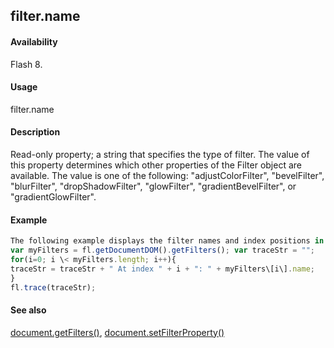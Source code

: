 ## filter.name

#### Availability

Flash 8.

#### Usage

filter.name

#### Description

Read-only property; a string that specifies the type of filter. The value of this property determines which other properties of the Filter object are available. The value is one of the following: "adjustColorFilter", "bevelFilter", "blurFilter", "dropShadowFilter", "glowFilter", "gradientBevelFilter", or "gradientGlowFilter".

#### Example

```javascript
The following example displays the filter names and index positions in the Output panel:
var myFilters = fl.getDocumentDOM().getFilters(); var traceStr = "";
for(i=0; i \< myFilters.length; i++){
traceStr = traceStr + " At index " + i + ": " + myFilters\[i\].name;
}
fl.trace(traceStr);

```
#### See also

[document.getFilters()](#!AdobeDocs/developers-animatesdk-docs/master/Document_object/docume79.md), [document.setFilterProperty()](#!AdobeDocs/developers-animatesdk-docs/master/Document_object/docum520.md)
